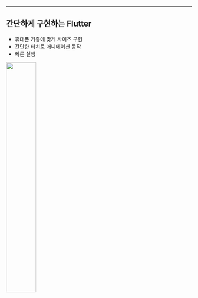 ____
## 간단하게 구현하는 Flutter
- 휴대폰 기종에 맞게 사이즈 구현
- 간단한 터치로 애니메이션 동작
- 빠른 실행
<img src="https://github.com/Cansur/calculator_visual_code/assets/60384024/e31a5ccc-7400-4c0e-8902-fe5f5397093b" width="40%">
